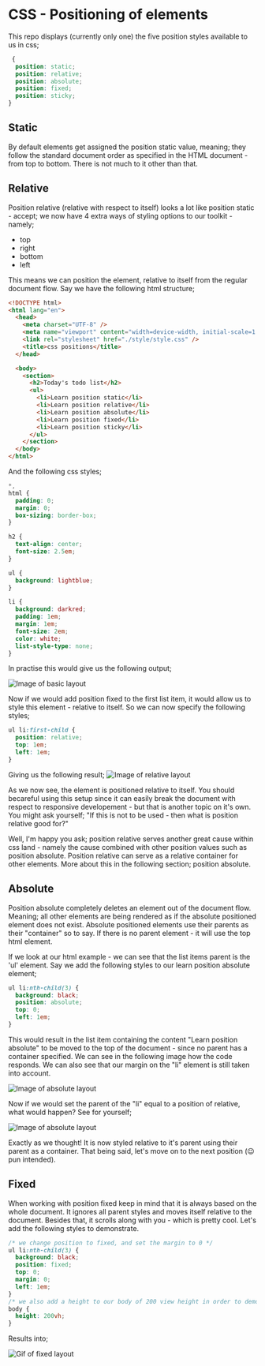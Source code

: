 # CSS - Positioning of elements

This repo displays (currently only one) the five position styles available to us in css;

```css
 {
  position: static;
  position: relative;
  position: absolute;
  position: fixed;
  position: sticky;
}
```

## Static

By default elements get assigned the position static value, meaning; they follow the standard document order as specified in the HTML document - from top to bottom. There is not much to it other than that.

## Relative

Position relative (relative with respect to itself) looks a lot like position static - accept; we now have 4 extra ways of styling options to our toolkit - namely;

- top
- right
- bottom
- left

This means we can position the element, relative to itself from the regular document flow. Say we have the following html structure;

```html
<!DOCTYPE html>
<html lang="en">
  <head>
    <meta charset="UTF-8" />
    <meta name="viewport" content="width=device-width, initial-scale=1.0" />
    <link rel="stylesheet" href="./style/style.css" />
    <title>css positions</title>
  </head>

  <body>
    <section>
      <h2>Today's todo list</h2>
      <ul>
        <li>Learn position static</li>
        <li>Learn position relative</li>
        <li>Learn position absolute</li>
        <li>Learn position fixed</li>
        <li>Learn position sticky</li>
      </ul>
    </section>
  </body>
</html>
```

And the following css styles;

```css
*,
html {
  padding: 0;
  margin: 0;
  box-sizing: border-box;
}

h2 {
  text-align: center;
  font-size: 2.5em;
}

ul {
  background: lightblue;
}

li {
  background: darkred;
  padding: 1em;
  margin: 1em;
  font-size: 2em;
  color: white;
  list-style-type: none;
}
```

In practise this would give us the following output;

<img src="./images/basic_layout_one.png" alt="Image of basic layout">

Now if we would add position fixed to the first list item, it would allow us to style this element - relative to itself. So we can now specify the following styles;

```css
ul li:first-child {
  position: relative;
  top: 1em;
  left: 1em;
}
```

Giving us the following result;
<img src="./images/relative_example.png" alt="Image of relative layout">

As we now see, the element is positioned relative to itself. You should becareful using this setup since it can easily break the document with respect to responsive developement - but that is another topic on it's own. You might ask yourself; "If this is not to be used - then what is position relative good for?"

Well, I'm happy you ask; position relative serves another great cause within css land - namely the cause combined with other position values such as position absolute. Position relative can serve as a relative container for other elements. More about this in the following section; position absolute.

## Absolute

Position absolute completely deletes an element out of the document flow. Meaning; all other elements are being rendered as if the absolute positioned element does not exist. Absolute positioned elements use their parents as their "container" so to say. If there is no parent element - it will use the top html element.

If we look at our html example - we can see that the list items parent is the 'ul' element.
Say we add the following styles to our learn position absolute element;

```css
ul li:nth-child(3) {
  background: black;
  position: absolute;
  top: 0;
  left: 1em;
}
```

This would result in the list item containing the content "Learn position absolute" to be moved to the top of the document - since no parent has a container specified. We can see in the following image how the code responds. We can also see that our margin on the "li" element is still taken into account.

<img src="./images/absolute_example.png" alt="Image of absolute layout">

Now if we would set the parent of the "li" equal to a position of relative, what would happen? See for yourself;

<img src="./images/absolute_example_2.png" alt="Image of absolute layout">

Exactly as we thought! It is now styled relative to it's parent using their parent as a container.
That being said, let's move on to the next position (😉 pun intended).

## Fixed

When working with position fixed keep in mind that it is always based on the whole document. It ignores all parent styles and moves itself relative to the document. Besides that, it scrolls along with you - which is pretty cool. Let's add the following styles to demonstrate.

```css
/* we change position to fixed, and set the margin to 0 */
ul li:nth-child(3) {
  background: black;
  position: fixed;
  top: 0;
  margin: 0;
  left: 1em;
}
/* we also add a height to our body of 200 view height in order to demonstrate the scrolling */
body {
  height: 200vh;
}
```

Results into;

<img src="./images/fixed.gif" alt="Gif of fixed layout">
